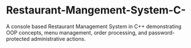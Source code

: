 # Restaurant-Mangement-System-C-
A console based Restaurant Management System in C++ demonstrating OOP concepts, menu management, order processing, and password-protected administrative actions.
